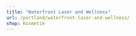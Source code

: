 ```yaml
---
title: "Waterfront Laser and Wellness"
url: /portland/waterfront-laser-and-wellness/
shop: Kosmetik
---
```

